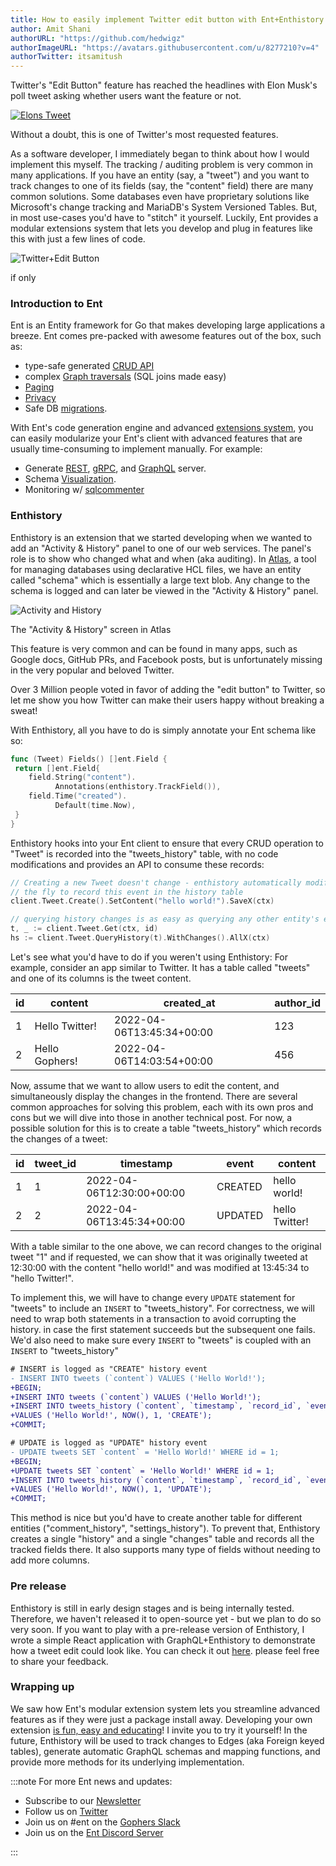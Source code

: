 ```yaml
---
title: How to easily implement Twitter edit button with Ent+Enthistory
author: Amit Shani
authorURL: "https://github.com/hedwigz"
authorImageURL: "https://avatars.githubusercontent.com/u/8277210?v=4"
authorTwitter: itsamitush
---
```


Twitter's "Edit Button" feature has reached the headlines with Elon Musk's poll tweet asking whether users want the feature or not.

[![Elons Tweet](https://entgo.io/images/assets/enthistory/enthistory2.webp)](https://twitter.com/elonmusk/status/1511143607385874434)

Without a doubt, this is one of Twitter's most requested features.

As a software developer, I immediately began to think about how I would implement this myself. The tracking / auditing problem is very common in many applications. If you have an entity (say, a "tweet") and you want to track changes to one of its fields (say, the "content" field) there are many common solutions. Some databases even have proprietary solutions like Microsoft's change tracking and MariaDB's System Versioned Tables. But, in most use-cases you'd have to "stitch" it yourself. Luckily, Ent provides a modular extensions system that lets you develop and plug in features like this with just a few lines of code.

![Twitter+Edit Button](https://entgo.io/images/assets/enthistory/enthistory3.gif)

<div style={{textAlign: 'center'}}>
  <p style={{fontSize: 12}}>if only</p>
</div>

### Introduction to Ent
Ent is an Entity framework for Go that makes developing large applications a breeze. Ent comes pre-packed with awesome features out of the box, such as:
* type-safe generated [CRUD API](https://entgo.io/docs/crud)
* complex [Graph traversals](https://entgo.io/docs/traversals) (SQL joins made easy)
* [Paging](https://entgo.io/docs/paging)
* [Privacy](https://entgo.io/docs/privacy)
* Safe DB [migrations](https://entgo.io/blog/2022/03/14/announcing-versioned-migrations).
  
With Ent's code generation engine and advanced [extensions system](https://entgo.io/blog/2021/09/02/ent-extension-api/), you can easily modularize your Ent's client with advanced features that are usually time-consuming to implement manually. For example:
* Generate [REST](https://entgo.io/blog/2022/02/15/generate-rest-crud-with-ent-and-ogen), [gRPC](https://entgo.io/docs/grpc-intro), and [GraphQL](https://entgo.io/docs/graphql) server.
* Schema [Visualization](https://github.com/hedwigz/entviz).
* Monitoring w/ [sqlcommenter](https://entgo.io/blog/2021/10/19/sqlcomment-support-for-ent)

### Enthistory
Enthistory is an extension that we started developing when we wanted to add an "Activity & History" panel to one of our web services. The panel's role is to show who changed what and when (aka auditing). In [Atlas](https://atlasgo.io/), a tool for managing databases using declarative HCL files, we have an entity called "schema" which is essentially a large text blob. Any change to the schema is logged and can later be viewed in the "Activity & History" panel.

![Activity and History](https://entgo.io/images/assets/enthistory/enthistory1.gif)

<div style={{textAlign: 'center'}}>
  <p style={{fontSize: 12}}>The "Activity & History" screen in Atlas</p>
</div>

This feature is very common and can be found in many apps, such as Google docs, GitHub PRs, and Facebook posts, but is unfortunately missing in the very popular and beloved Twitter.

Over 3 Million people voted in favor of adding the "edit button" to Twitter, so let me show you how Twitter can make their users happy without breaking a sweat!

With Enthistory, all you have to do is simply annotate your Ent schema like so:

```go
func (Tweet) Fields() []ent.Field {
 return []ent.Field{
    field.String("content").
		  Annotations(enthistory.TrackField()),
    field.Time("created").
		  Default(time.Now),
 }
}
```

Enthistory hooks into your Ent client to ensure that every CRUD operation to "Tweet" is recorded into the "tweets_history" table, with no code modifications and provides an API to consume these records:

```go
// Creating a new Tweet doesn't change - enthistory automatically modifies your transaction on
// the fly to record this event in the history table
client.Tweet.Create().SetContent("hello world!").SaveX(ctx)

// querying history changes is as easy as querying any other entity's edge
t, _ := client.Tweet.Get(ctx, id)
hs := client.Tweet.QueryHistory(t).WithChanges().AllX(ctx)
```

Let's see what you'd have to do if you weren't using Enthistory: For example, consider an app similar to Twitter. It has a table called "tweets" and one of its columns is the tweet content.

| id      | content | created_at | author_id |
| ----------- | ----------- | ----------- | ----------- |
| 1      | Hello Twitter!       | 2022-04-06T13:45:34+00:00       | 123       |
| 2      | Hello Gophers!       | 2022-04-06T14:03:54+00:00       | 456       |

Now, assume that we want to allow users to edit the content, and simultaneously display the changes in the frontend. There are several common approaches for solving this problem, each with its own pros and cons but we will dive into those in another technical post. For now, a possible solution for this is to create a table "tweets_history" which records the changes of a tweet:

| id      | tweet_id | timestamp | event | content |
| ----------- | ----------- | ----------- | ----------- | ----------- |
| 1      | 1       | 2022-04-06T12:30:00+00:00       | CREATED       | hello world!       |
| 2      | 2       | 2022-04-06T13:45:34+00:00       | UPDATED       | hello Twitter!       |

With a table similar to the one above, we can record changes to the original tweet "1" and if requested, we can show that it was originally tweeted at 12:30:00 with the content "hello world!" and was modified at 13:45:34 to "hello Twitter!".  

To implement this, we will have to change every `UPDATE` statement for "tweets" to include an `INSERT` to "tweets_history". For correctness, we will need to wrap both statements in a transaction to avoid corrupting the history. in case the first statement succeeds but the subsequent one fails. We'd also need to make sure every `INSERT` to "tweets" is coupled with an `INSERT` to "tweets_history"

```diff
# INSERT is logged as "CREATE" history event
- INSERT INTO tweets (`content`) VALUES ('Hello World!');
+BEGIN;
+INSERT INTO tweets (`content`) VALUES ('Hello World!');
+INSERT INTO tweets_history (`content`, `timestamp`, `record_id`, `event`)
+VALUES ('Hello World!', NOW(), 1, 'CREATE');
+COMMIT;

# UPDATE is logged as "UPDATE" history event
- UPDATE tweets SET `content` = 'Hello World!' WHERE id = 1;
+BEGIN;
+UPDATE tweets SET `content` = 'Hello World!' WHERE id = 1;
+INSERT INTO tweets_history (`content`, `timestamp`, `record_id`, `event`)
+VALUES ('Hello World!', NOW(), 1, 'UPDATE');
+COMMIT;
```

This method is nice but you'd have to create another table for different entities ("comment_history", "settings_history"). To prevent that, Enthistory creates a single "history" and a single "changes" table and records all the tracked fields there. It also supports many type of fields without needing to add more columns.

### Pre release
Enthistory is still in early design stages and is being internally tested. Therefore, we haven't released it to open-source yet - but we plan to do so very soon.
If you want to play with a pre-release version of Enthistory, I wrote a simple React application with GraphQL+Enthistory to demonstrate how a tweet edit could look like. You can check it out [here](https://github.com/hedwigz/edit-twitter-example-app). please feel free to share your feedback.

### Wrapping up
We saw how Ent's modular extension system lets you streamline advanced features as if they were just a package install away. Developing your own extension [is fun, easy and educating](https://entgo.io/blog/2021/12/09/contributing-my-first-feature-to-ent-grpc-plugin)! I invite you to try it yourself!
In the future, Enthistory will be used to track changes to Edges (aka Foreign keyed tables), generate automatic GraphQL schemas and mapping functions, and provide more methods for its underlying implementation.

:::note For more Ent news and updates:

- Subscribe to our [Newsletter](https://www.getrevue.co/profile/ent)
- Follow us on [Twitter](https://twitter.com/entgo_io)
- Join us on #ent on the [Gophers Slack](https://entgo.io/docs/slack)
- Join us on the [Ent Discord Server](https://discord.gg/qZmPgTE6RX)

:::
